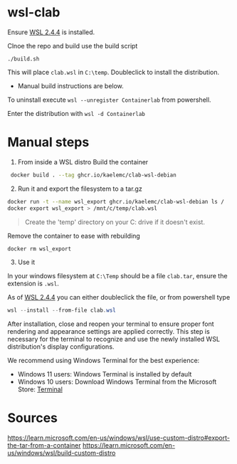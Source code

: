 # wsl-clab

Ensure [WSL 2.4.4](https://github.com/microsoft/WSL/releases/tag/2.4.4) is installed.

Clnoe the repo and build use the build script 

```
./build.sh
```

This will place `clab.wsl` in `C:\temp`. Doubleclick to install the distribution.

- Manual build instructions are below. 

To uninstall execute `wsl --unregister Containerlab` from powershell.

Enter the distribution with `wsl -d Containerlab`

# Manual steps

1. From inside a WSL distro Build the container

```bash
 docker build . --tag ghcr.io/kaelemc/clab-wsl-debian
```

2. Run it and export the filesystem to a tar.gz

```bash
docker run -t --name wsl_export ghcr.io/kaelemc/clab-wsl-debian ls /
docker export wsl_export > /mnt/c/temp/clab.wsl
```

> Create the 'temp' directory on your C: drive if it doesn't exist.

Remove the container to ease with rebuilding
```bash
docker rm wsl_export
```

3. Use it
  
In your windows filesystem at `C:\Temp` should be a file `clab.tar`, ensure the extension is `.wsl`. 

As of [WSL 2.4.4](https://github.com/microsoft/WSL/releases/tag/2.4.4) you can either doubleclick the file, or from powershell type

```powershell
wsl --install --from-file clab.wsl
```

After installation, close and reopen your terminal to ensure proper font rendering and appearance settings are applied correctly. This step is necessary for the terminal to recognize and use the newly installed WSL distribution's display configurations.

We recommend using Windows Terminal for the best experience:
- Windows 11 users: Windows Terminal is installed by default
- Windows 10 users: Download Windows Terminal from the Microsoft Store: [Terminal](https://aka.ms/terminal)




# Sources

https://learn.microsoft.com/en-us/windows/wsl/use-custom-distro#export-the-tar-from-a-container
https://learn.microsoft.com/en-us/windows/wsl/build-custom-distro